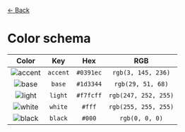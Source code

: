[← Back](../README.md)

# Color schema

|         Color         |   Key    |    Hex    |         RGB          |
| :-------------------: | :------: | :-------: | :------------------: |
| ![accent][accent-img] | `accent` | `#0391ec` |  `rgb(3, 145, 236)`  |
|   ![base][base-img]   |  `base`  | `#1d3344` |  `rgb(29, 51, 68)`   |
|  ![light][light-img]  | `light`  | `#f7fcff` | `rgb(247, 252, 255)` |
|  ![white][white-img]  | `white`  |  `#fff`   | `rgb(255, 255, 255)` |
|  ![black][black-img]  | `black`  |  `#000`   |    `rgb(0, 0, 0)`    |

<!---
  I M A G E S
-->

[accent-img]: https://via.placeholder.com/32/0391ec/0391ec.png
[base-img]: https://via.placeholder.com/32/1d3344/1d3344.png
[light-img]: https://via.placeholder.com/32/f7fcff/f7fcff.png
[white-img]: https://via.placeholder.com/32/fff/fff.png
[black-img]: https://via.placeholder.com/32/000/000.png
